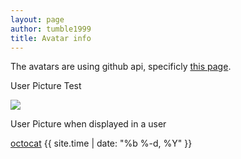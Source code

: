 ```yaml
---
layout: page
author: tumble1999
title: Avatar info
---
```

The avatars are using github api, specificly [this page](https://developer.github.com/v3/users/).

User Picture Test
<div class="githubAuthor" data-user="octocat">
<img class="userIMG" src="http://github.com/identicons/octocat.png">
</div>


User Picture when displayed in a user
<div class="user githubAuthor" data-user="octocat">
  <img src="https://github.com/identicons/octocat.png" class="user-avatar userImg" alt="">
  <div class="user-info">
    <span><a href="http://github.com/octocat" class="userName">octocat</a></span>
    <span>{{ site.time | date: "%b %-d, %Y" }}</span>
  </div>
</div>
